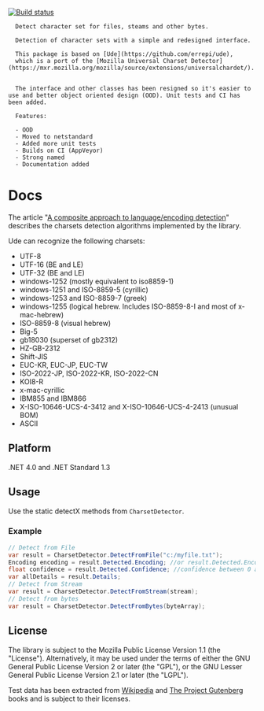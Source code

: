 [![Build status](https://ci.appveyor.com/api/projects/status/xr59ab52cav8vuph/branch/master?svg=true)](https://ci.appveyor.com/project/304NotModified/utf-unknown/branch/master)

<!-- 
[![codecov.io](https://codecov.io/github/UniversalCharsetDetector/ude/coverage.svg?branch=master)](https://codecov.io/github/UniversalCharsetDetector/ude?branch=master)
-->

      Detect character set for files, steams and other bytes.

      Detection of character sets with a simple and redesigned interface.

      This package is based on [Ude](https://github.com/errepi/ude),
      which is a port of the [Mozilla Universal Charset Detector](https://mxr.mozilla.org/mozilla/source/extensions/universalchardet/).

            
      The interface and other classes has been resigned so it's easier to use and better object oriented design (OOD). Unit tests and CI has been added.

      Features:

      - OOD
      - Moved to netstandard
      - Added more unit tests
      - Builds on CI (AppVeyor)
      - Strong named
      - Documentation added


# Docs

The article "[A composite approach to language/encoding detection](http://www.mozilla.org/projects/intl/UniversalCharsetDetection.html)" describes the charsets detection algorithms implemented by the library.

Ude can recognize the following charsets:

* UTF-8
* UTF-16 (BE and LE)
* UTF-32 (BE and LE)
* windows-1252 (mostly equivalent to iso8859-1)
* windows-1251 and ISO-8859-5 (cyrillic)
* windows-1253 and ISO-8859-7 (greek)
* windows-1255 (logical hebrew. Includes ISO-8859-8-I and most of x-mac-hebrew)
* ISO-8859-8 (visual hebrew)
* Big-5
* gb18030 (superset of gb2312)
* HZ-GB-2312
* Shift-JIS
* EUC-KR, EUC-JP, EUC-TW
* ISO-2022-JP, ISO-2022-KR, ISO-2022-CN
* KOI8-R
* x-mac-cyrillic
* IBM855 and IBM866
* X-ISO-10646-UCS-4-3412 and X-ISO-10646-UCS-4-2413 (unusual BOM)
* ASCII

## Platform
.NET 4.0 and .NET Standard 1.3

## Usage

Use the static detectX methods from `CharsetDetector`.

### Example

```c#
// Detect from File
var result = CharsetDetector.DetectFromFile("c:/myfile.txt");
Encoding encoding = result.Detected.Encoding; //or result.Detected.EncodingName
float confidence = result.Detected.Confidence; //confidence between 0 and 1
var allDetails = result.Details;
// Detect from Stream
var result = CharsetDetector.DetectFromStream(stream);
// Detect from bytes
var result = CharsetDetector.DetectFromBytes(byteArray);

```

## License

The library is subject to the Mozilla Public License Version 1.1 (the "License"). Alternatively, it may be used under the terms of either the GNU General Public License Version 2 or later (the "GPL"), or the GNU Lesser General Public License Version 2.1 or later (the "LGPL").

Test data has been extracted from [Wikipedia](http://wikipedia.org) and [The Project Gutenberg](http://www.gutenberg.org/) books and is subject to their licenses.

